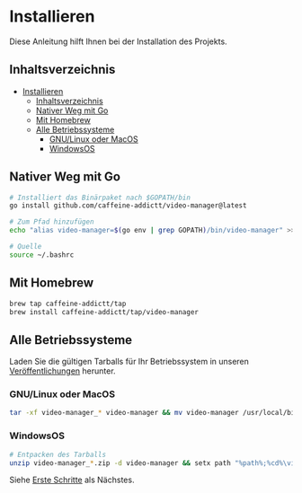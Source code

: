 <!-- markdownlint-disable MD033 -->

# Installieren

Diese Anleitung hilft Ihnen bei der Installation des Projekts.

## Inhaltsverzeichnis

<!--toc:start-->
- [Installieren](#installieren)
  - [Inhaltsverzeichnis](#inhaltsverzeichnis)
  - [Nativer Weg mit Go](#nativer-weg-mit-go)
  - [Mit Homebrew](#mit-homebrew)
  - [Alle Betriebssysteme](#alle-betriebssysteme)
    - [GNU/Linux oder MacOS](#gnulinux-oder-macos)
    - [WindowsOS](#windowsos)
<!--toc:end-->

## Nativer Weg mit Go

```sh
# Installiert das Binärpaket nach $GOPATH/bin
go install github.com/caffeine-addictt/video-manager@latest

# Zum Pfad hinzufügen
echo "alias video-manager=$(go env | grep GOPATH)/bin/video-manager" >> ~/.bashrc

# Quelle
source ~/.bashrc
```

## Mit Homebrew

```sh
brew tap caffeine-addictt/tap
brew install caffeine-addictt/tap/video-manager
```

## Alle Betriebssysteme

Laden Sie die gültigen Tarballs für Ihr Betriebssystem in unseren [Veröffentlichungen](https://github.com/caffeine-addictt/video-manager/releases) herunter.

### GNU/Linux oder MacOS

```sh
tar -xf video-manager_* video-manager && mv video-manager /usr/local/bin/video-manager
```

### WindowsOS

```sh
# Entpacken des Tarballs
unzip video-manager_*.zip -d video-manager && setx path "%path%;%cd%\video-manager\"
```

Siehe [Erste Schritte](./getting-started.md) als Nächstes.